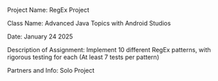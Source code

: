 Project Name: RegEx Project

Class Name: Advanced Java Topics with Android Studios

Date: January 24 2025

Description of Assignment: Implement 10 different RegEx patterns, with rigorous testing for each (At least 7 tests per pattern)

Partners and Info: Solo Project
